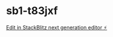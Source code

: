 # sb1-t83jxf

[Edit in StackBlitz next generation editor ⚡️](https://stackblitz.com/~/github.com/MrDalili/sb1-t83jxf)